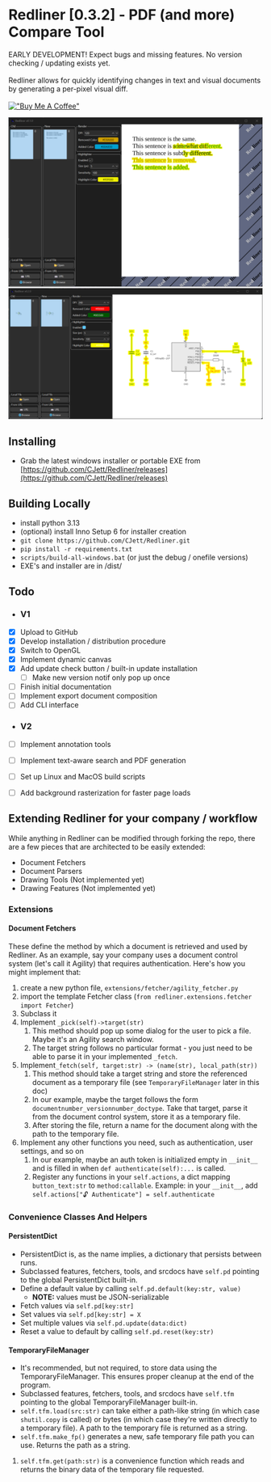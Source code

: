 
# Redliner [0.3.2] - PDF (and more) Compare Tool

EARLY DEVELOPMENT! Expect bugs and missing features. No version checking / updating exists yet. <br><br>
Redliner allows for quickly identifying changes in text and visual documents by generating a per-pixel visual diff. <br> <br>
[!["Buy Me A Coffee"](https://www.buymeacoffee.com/assets/img/custom_images/orange_img.png)](https://www.buymeacoffee.com/cjett)

![Example Diff Screenshot](https://raw.githubusercontent.com/CJett/Redliner/refs/heads/main/doc/example.png)
![Example Schematic Diff](https://raw.githubusercontent.com/CJett/Redliner/refs/heads/main/doc/example_scm.png)

## Installing
- Grab the latest windows installer or portable EXE from [https://github.com/CJett/Redliner/releases](https://github.com/CJett/Redliner/releases)

## Building Locally
- install python 3.13
- (optional) install Inno Setup 6 for installer creation
- `git clone https://github.com/CJett/Redliner.git`
- `pip install -r requirements.txt`
- `scripts/build-all-windows.bat` (or just the debug / onefile versions)
- EXE's and installer are in /dist/

## Todo
- ### V1
- [X] Upload to GitHub
- [X] Develop installation / distribution procedure
- [X] Switch to OpenGL
- [X] Implement dynamic canvas
- [X] Add update check button / built-in update installation
  - [ ] Make new version notif only pop up once
- [ ] Finish initial documentation
- [ ] Implement export document composition
- [ ] Add CLI interface
- ### V2
- [ ] Implement annotation tools
- [ ] Implement text-aware search and PDF generation
- [ ] Set up Linux and MacOS build scripts
- [ ] Add background rasterization for faster page loads


## Extending Redliner for your company / workflow
While anything in Redliner can be modified through forking the repo, there are a few pieces that are architected to be easily extended:
* Document Fetchers
* Document Parsers
* Drawing Tools (Not implemented yet)
* Drawing Features (Not implemented yet)

### Extensions
#### Document Fetchers
These define the method by which a document is retrieved and used by Redliner. As an example, say your company uses a document control system (let's call it Agility) that requires authentication. Here's how you might implement that:
1. create a new python file, `extensions/fetcher/agility_fetcher.py`
2. import the template Fetcher class (`from redliner.extensions.fetcher import Fetcher`)
3. Subclass it
4. Implement `_pick(self)->target(str)`
   1. This method should pop up some dialog for the user to pick a file. Maybe it's an Agility search window.
   2. The target string follows no particular format - you just need to be able to parse it in your implemented `_fetch`.
5. Implement`_fetch(self, target:str) -> (name(str), local_path(str))`
   1. This method should take a target string and store the referenced document as a temporary file (see `TemporaryFileManager` later in this doc)
   2. In our example, maybe the target follows the form `documentnumber_versionnumber_doctype`. Take that target, parse it from the document control system, store it as a temporary file.
   3. After storing the file, return a name for the document along with the path to the temporary file.
6. Implement any other functions you need, such as authentication, user settings, and so on
   1. In our example, maybe an auth token is initialized empty in `__init__` and is  filled in when `def authenticate(self):...` is called.
   2. Register any functions in your `self.actions`, a dict mapping `button_text:str` to `method:callable`. Example: in your `__init__`, add `self.actions["🔓 Authenticate"] = self.authenticate`


### Convenience Classes And Helpers

#### PersistentDict
* PersistentDict is, as the name implies, a dictionary that persists between runs. 
* Subclassed features, fetchers, tools, and srcdocs have `self.pd` pointing to the global PersistentDict built-in.
* Define a default value by calling `self.pd.default(key:str, value)`
  * **NOTE:** values must be JSON-serializable
* Fetch values via `self.pd[key:str]`
* Set values via `self.pd[key:str] = X`
* Set multiple values via `self.pd.update(data:dict)`
* Reset a value to default by calling `self.pd.reset(key:str)`

#### TemporaryFileManager
* It's recommended, but not required, to store data using the TemporaryFileManager. This ensures proper cleanup at the end of the program. 
* Subclassed features, fetchers, tools, and srcdocs have `self.tfm` pointing to the global TemporaryFileManager built-in.
* `self.tfm.load(src:str)` can take either a path-like string (in which case `shutil.copy` is called) or bytes (in which case they're written directly to a temporary file). A path to the temporary file is returned as a string.
* `self.tfm.make_fp()` generates a new, safe temporary file path you can use. Returns the path as a string.
1. `self.tfm.get(path:str)` is a convenience function which reads and returns the binary data of the temporary file requested.